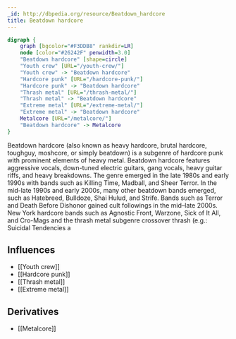 ```yaml
---
_id: http://dbpedia.org/resource/Beatdown_hardcore
title: Beatdown hardcore
---
```


```dot
digraph {
	graph [bgcolor="#F3DDB8" rankdir=LR]
	node [color="#26242F" penwidth=3.0]
	"Beatdown hardcore" [shape=circle]
	"Youth crew" [URL="/youth-crew/"]
	"Youth crew" -> "Beatdown hardcore"
	"Hardcore punk" [URL="/hardcore-punk/"]
	"Hardcore punk" -> "Beatdown hardcore"
	"Thrash metal" [URL="/thrash-metal/"]
	"Thrash metal" -> "Beatdown hardcore"
	"Extreme metal" [URL="/extreme-metal/"]
	"Extreme metal" -> "Beatdown hardcore"
	Metalcore [URL="/metalcore/"]
	"Beatdown hardcore" -> Metalcore
}
```

Beatdown hardcore (also known as heavy hardcore, brutal hardcore, toughguy, moshcore, or simply beatdown) is a subgenre of hardcore punk with prominent elements of heavy metal. Beatdown hardcore features aggressive vocals, down-tuned electric guitars, gang vocals, heavy guitar riffs, and heavy breakdowns. The genre emerged in the late 1980s and early 1990s with bands such as Killing Time, Madball, and Sheer Terror. In the mid-late 1990s and early 2000s, many other beatdown bands emerged, such as Hatebreed, Bulldoze, Shai Hulud, and Strife. Bands such as Terror and Death Before Dishonor gained cult followings in the mid–late 2000s. New York hardcore bands such as Agnostic Front, Warzone, Sick of It All, and Cro-Mags and the thrash metal subgenre crossover thrash (e.g.: Suicidal Tendencies a

## Influences
- [[Youth crew]]
- [[Hardcore punk]]
- [[Thrash metal]]
- [[Extreme metal]]

## Derivatives
- [[Metalcore]]
